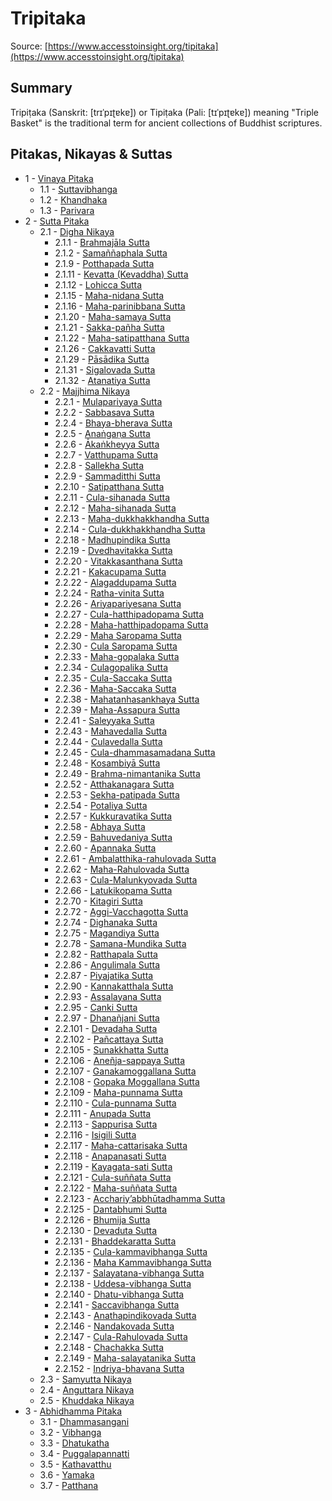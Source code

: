 # Tripitaka
Source: [https://www.accesstoinsight.org/tipitaka](https://www.accesstoinsight.org/tipitaka)
## Summary
Tripiṭaka (Sanskrit: [trɪˈpɪʈɐkɐ]) or Tipiṭaka (Pali: [tɪˈpɪʈɐkɐ]) meaning "Triple Basket" is the traditional term for ancient collections of Buddhist scriptures.
## Pitakas, Nikayas & Suttas
*  1 - [Vinaya Pitaka](./1-vinaya-pitaka)
    *  1.1 - [Suttavibhanga](./1-vinaya-pitaka/1.1-suttavibhanga)
    *  1.2 - [Khandhaka](./1-vinaya-pitaka/1.2-khandhaka)
    *  1.3 - [Parivara](./1-vinaya-pitaka/1.3-parivara)
*  2 - [Sutta Pitaka](./2-sutta-pitaka)
    *  2.1 - [Digha Nikaya](./2-sutta-pitaka/2.1-digha-nikaya)
        *  2.1.1 - [Brahmajāla Sutta](./2-sutta-pitaka/2.1-digha-nikaya/2.1.1-brahmaj-la-sutta.md)
        *  2.1.2 - [Samaññaphala Sutta](./2-sutta-pitaka/2.1-digha-nikaya/2.1.2-sama-aphala-sutta.md)
        *  2.1.9 - [Potthapada Sutta](./2-sutta-pitaka/2.1-digha-nikaya/2.1.9-potthapada-sutta.md)
        *  2.1.11 - [Kevatta (Kevaddha) Sutta](./2-sutta-pitaka/2.1-digha-nikaya/2.1.11-kevatta-kevaddha-sutta.md)
        *  2.1.12 - [Lohicca Sutta](./2-sutta-pitaka/2.1-digha-nikaya/2.1.12-lohicca-sutta.md)
        *  2.1.15 - [Maha-nidana Sutta](./2-sutta-pitaka/2.1-digha-nikaya/2.1.15-maha-nidana-sutta.md)
        *  2.1.16 - [Maha-parinibbana Sutta](./2-sutta-pitaka/2.1-digha-nikaya/2.1.16-maha-parinibbana-sutta.md)
        *  2.1.20 - [Maha-samaya Sutta](./2-sutta-pitaka/2.1-digha-nikaya/2.1.20-maha-samaya-sutta.md)
        *  2.1.21 - [Sakka-pañha Sutta](./2-sutta-pitaka/2.1-digha-nikaya/2.1.21-sakka-pa-ha-sutta.md)
        *  2.1.22 - [ Maha-satipatthana Sutta](./2-sutta-pitaka/2.1-digha-nikaya/2.1.22--maha-satipatthana-sutta.md)
        *  2.1.26 - [ Cakkavatti Sutta](./2-sutta-pitaka/2.1-digha-nikaya/2.1.26--cakkavatti-sutta.md)
        *  2.1.29 - [ Pāsādika Sutta](./2-sutta-pitaka/2.1-digha-nikaya/2.1.29--p-s-dika-sutta.md)
        *  2.1.31 - [Sigalovada Sutta](./2-sutta-pitaka/2.1-digha-nikaya/2.1.31-sigalovada-sutta.md)
        *  2.1.32 - [Atanatiya Sutta](./2-sutta-pitaka/2.1-digha-nikaya/2.1.32-atanatiya-sutta.md)
    *  2.2 - [Majjhima Nikaya](./2-sutta-pitaka/2.2-majjhima-nikaya)
        *  2.2.1 - [Mulapariyaya Sutta](./2-sutta-pitaka/2.2-majjhima-nikaya/2.2.1-mulapariyaya-sutta.md)
        *  2.2.2 - [Sabbasava Sutta](./2-sutta-pitaka/2.2-majjhima-nikaya/2.2.2-sabbasava-sutta.md)
        *  2.2.4 - [Bhaya-bherava Sutta](./2-sutta-pitaka/2.2-majjhima-nikaya/2.2.4-bhaya-bherava-sutta.md)
        *  2.2.5 - [Anaṅgaṇa Sutta](./2-sutta-pitaka/2.2-majjhima-nikaya/2.2.5-ana-ga-a-sutta.md)
        *  2.2.6 - [Ākaṅkheyya Sutta](./2-sutta-pitaka/2.2-majjhima-nikaya/2.2.6--ka-kheyya-sutta.md)
        *  2.2.7 - [Vatthupama Sutta](./2-sutta-pitaka/2.2-majjhima-nikaya/2.2.7-vatthupama-sutta.md)
        *  2.2.8 - [Sallekha Sutta](./2-sutta-pitaka/2.2-majjhima-nikaya/2.2.8-sallekha-sutta.md)
        *  2.2.9 - [Sammaditthi Sutta](./2-sutta-pitaka/2.2-majjhima-nikaya/2.2.9-sammaditthi-sutta.md)
        *  2.2.10 - [Satipatthana Sutta](./2-sutta-pitaka/2.2-majjhima-nikaya/2.2.10-satipatthana-sutta.md)
        *  2.2.11 - [Cula-sihanada Sutta](./2-sutta-pitaka/2.2-majjhima-nikaya/2.2.11-cula-sihanada-sutta.md)
        *  2.2.12 - [Maha-sihanada Sutta](./2-sutta-pitaka/2.2-majjhima-nikaya/2.2.12-maha-sihanada-sutta.md)
        *  2.2.13 - [Maha-dukkhakkhandha Sutta](./2-sutta-pitaka/2.2-majjhima-nikaya/2.2.13-maha-dukkhakkhandha-sutta.md)
        *  2.2.14 - [Cula-dukkhakkhandha Sutta](./2-sutta-pitaka/2.2-majjhima-nikaya/2.2.14-cula-dukkhakkhandha-sutta.md)
        *  2.2.18 - [Madhupindika Sutta](./2-sutta-pitaka/2.2-majjhima-nikaya/2.2.18-madhupindika-sutta.md)
        *  2.2.19 - [Dvedhavitakka Sutta](./2-sutta-pitaka/2.2-majjhima-nikaya/2.2.19-dvedhavitakka-sutta.md)
        *  2.2.20 - [Vitakkasanthana Sutta](./2-sutta-pitaka/2.2-majjhima-nikaya/2.2.20-vitakkasanthana-sutta.md)
        *  2.2.21 - [Kakacupama Sutta](./2-sutta-pitaka/2.2-majjhima-nikaya/2.2.21-kakacupama-sutta.md)
        *  2.2.22 - [Alagaddupama Sutta](./2-sutta-pitaka/2.2-majjhima-nikaya/2.2.22-alagaddupama-sutta.md)
        *  2.2.24 - [Ratha-vinita Sutta](./2-sutta-pitaka/2.2-majjhima-nikaya/2.2.24-ratha-vinita-sutta.md)
        *  2.2.26 - [Ariyapariyesana Sutta](./2-sutta-pitaka/2.2-majjhima-nikaya/2.2.26-ariyapariyesana-sutta.md)
        *  2.2.27 - [Cula-hatthipadopama Sutta](./2-sutta-pitaka/2.2-majjhima-nikaya/2.2.27-cula-hatthipadopama-sutta.md)
        *  2.2.28 - [Maha-hatthipadopama Sutta](./2-sutta-pitaka/2.2-majjhima-nikaya/2.2.28-maha-hatthipadopama-sutta.md)
        *  2.2.29 - [Maha Saropama Sutta](./2-sutta-pitaka/2.2-majjhima-nikaya/2.2.29-maha-saropama-sutta.md)
        *  2.2.30 - [Cula Saropama Sutta](./2-sutta-pitaka/2.2-majjhima-nikaya/2.2.30-cula-saropama-sutta.md)
        *  2.2.33 - [Maha-gopalaka Sutta](./2-sutta-pitaka/2.2-majjhima-nikaya/2.2.33-maha-gopalaka-sutta.md)
        *  2.2.34 - [Culagopalika Sutta](./2-sutta-pitaka/2.2-majjhima-nikaya/2.2.34-culagopalika-sutta.md)
        *  2.2.35 - [Cula-Saccaka Sutta](./2-sutta-pitaka/2.2-majjhima-nikaya/2.2.35-cula-saccaka-sutta.md)
        *  2.2.36 - [Maha-Saccaka Sutta](./2-sutta-pitaka/2.2-majjhima-nikaya/2.2.36-maha-saccaka-sutta.md)
        *  2.2.38 - [Mahatanhasankhaya Sutta](./2-sutta-pitaka/2.2-majjhima-nikaya/2.2.38-mahatanhasankhaya-sutta.md)
        *  2.2.39 - [Maha-Assapura Sutta](./2-sutta-pitaka/2.2-majjhima-nikaya/2.2.39-maha-assapura-sutta.md)
        *  2.2.41 - [Saleyyaka Sutta](./2-sutta-pitaka/2.2-majjhima-nikaya/2.2.41-saleyyaka-sutta.md)
        *  2.2.43 - [Mahavedalla Sutta](./2-sutta-pitaka/2.2-majjhima-nikaya/2.2.43-mahavedalla-sutta.md)
        *  2.2.44 - [Culavedalla Sutta](./2-sutta-pitaka/2.2-majjhima-nikaya/2.2.44-culavedalla-sutta.md)
        *  2.2.45 - [Cula-dhammasamadana Sutta](./2-sutta-pitaka/2.2-majjhima-nikaya/2.2.45-cula-dhammasamadana-sutta.md)
        *  2.2.48 - [Kosambiyā Sutta](./2-sutta-pitaka/2.2-majjhima-nikaya/2.2.48-kosambiy-sutta.md)
        *  2.2.49 - [Brahma-nimantanika Sutta](./2-sutta-pitaka/2.2-majjhima-nikaya/2.2.49-brahma-nimantanika-sutta.md)
        *  2.2.52 - [Atthakanagara Sutta](./2-sutta-pitaka/2.2-majjhima-nikaya/2.2.52-atthakanagara-sutta.md)
        *  2.2.53 - [Sekha-patipada Sutta](./2-sutta-pitaka/2.2-majjhima-nikaya/2.2.53-sekha-patipada-sutta.md)
        *  2.2.54 - [Potaliya Sutta](./2-sutta-pitaka/2.2-majjhima-nikaya/2.2.54-potaliya-sutta.md)
        *  2.2.57 - [Kukkuravatika Sutta](./2-sutta-pitaka/2.2-majjhima-nikaya/2.2.57-kukkuravatika-sutta.md)
        *  2.2.58 - [Abhaya Sutta](./2-sutta-pitaka/2.2-majjhima-nikaya/2.2.58-abhaya-sutta.md)
        *  2.2.59 - [Bahuvedaniya Sutta](./2-sutta-pitaka/2.2-majjhima-nikaya/2.2.59-bahuvedaniya-sutta.md)
        *  2.2.60 - [Apannaka  Sutta](./2-sutta-pitaka/2.2-majjhima-nikaya/2.2.60-apannaka-sutta.md)
        *  2.2.61 - [Ambalatthika-rahulovada Sutta](./2-sutta-pitaka/2.2-majjhima-nikaya/2.2.61-ambalatthika-rahulovada-sutta.md)
        *  2.2.62 - [Maha-Rahulovada Sutta](./2-sutta-pitaka/2.2-majjhima-nikaya/2.2.62-maha-rahulovada-sutta.md)
        *  2.2.63 - [Cula-Malunkyovada Sutta](./2-sutta-pitaka/2.2-majjhima-nikaya/2.2.63-cula-malunkyovada-sutta.md)
        *  2.2.66 - [Latukikopama Sutta](./2-sutta-pitaka/2.2-majjhima-nikaya/2.2.66-latukikopama-sutta.md)
        *  2.2.70 - [Kitagiri Sutta](./2-sutta-pitaka/2.2-majjhima-nikaya/2.2.70-kitagiri-sutta.md)
        *  2.2.72 - [Aggi-Vacchagotta Sutta](./2-sutta-pitaka/2.2-majjhima-nikaya/2.2.72-aggi-vacchagotta-sutta.md)
        *  2.2.74 - [Dighanaka Sutta](./2-sutta-pitaka/2.2-majjhima-nikaya/2.2.74-dighanaka-sutta.md)
        *  2.2.75 - [Magandiya Sutta](./2-sutta-pitaka/2.2-majjhima-nikaya/2.2.75-magandiya-sutta.md)
        *  2.2.78 - [Samana-Mundika Sutta](./2-sutta-pitaka/2.2-majjhima-nikaya/2.2.78-samana-mundika-sutta.md)
        *  2.2.82 - [Ratthapala Sutta](./2-sutta-pitaka/2.2-majjhima-nikaya/2.2.82-ratthapala-sutta.md)
        *  2.2.86 - [Angulimala Sutta](./2-sutta-pitaka/2.2-majjhima-nikaya/2.2.86-angulimala-sutta.md)
        *  2.2.87 - [Piyajatika Sutta](./2-sutta-pitaka/2.2-majjhima-nikaya/2.2.87-piyajatika-sutta.md)
        *  2.2.90 - [Kannakatthala Sutta](./2-sutta-pitaka/2.2-majjhima-nikaya/2.2.90-kannakatthala-sutta.md)
        *  2.2.93 - [Assalayana Sutta](./2-sutta-pitaka/2.2-majjhima-nikaya/2.2.93-assalayana-sutta.md)
        *  2.2.95 - [Canki Sutta](./2-sutta-pitaka/2.2-majjhima-nikaya/2.2.95-canki-sutta.md)
        *  2.2.97 - [Dhanañjani Sutta](./2-sutta-pitaka/2.2-majjhima-nikaya/2.2.97-dhana-jani-sutta.md)
        *  2.2.101 - [Devadaha Sutta](./2-sutta-pitaka/2.2-majjhima-nikaya/2.2.101-devadaha-sutta.md)
        *  2.2.102 - [Pañcattaya Sutta](./2-sutta-pitaka/2.2-majjhima-nikaya/2.2.102-pa-cattaya-sutta.md)
        *  2.2.105 - [Sunakkhatta Sutta](./2-sutta-pitaka/2.2-majjhima-nikaya/2.2.105-sunakkhatta-sutta.md)
        *  2.2.106 - [Aneñja-sappaya Sutta](./2-sutta-pitaka/2.2-majjhima-nikaya/2.2.106-ane-ja-sappaya-sutta.md)
        *  2.2.107 - [Ganakamoggallana Sutta](./2-sutta-pitaka/2.2-majjhima-nikaya/2.2.107-ganakamoggallana-sutta.md)
        *  2.2.108 - [Gopaka Moggallana Sutta](./2-sutta-pitaka/2.2-majjhima-nikaya/2.2.108-gopaka-moggallana-sutta.md)
        *  2.2.109 - [Maha-punnama Sutta](./2-sutta-pitaka/2.2-majjhima-nikaya/2.2.109-maha-punnama-sutta.md)
        *  2.2.110 - [Cula-punnama Sutta](./2-sutta-pitaka/2.2-majjhima-nikaya/2.2.110-cula-punnama-sutta.md)
        *  2.2.111 - [Anupada Sutta](./2-sutta-pitaka/2.2-majjhima-nikaya/2.2.111-anupada-sutta.md)
        *  2.2.113 - [Sappurisa Sutta](./2-sutta-pitaka/2.2-majjhima-nikaya/2.2.113-sappurisa-sutta.md)
        *  2.2.116 - [Isigili Sutta](./2-sutta-pitaka/2.2-majjhima-nikaya/2.2.116-isigili-sutta.md)
        *  2.2.117 - [Maha-cattarisaka Sutta](./2-sutta-pitaka/2.2-majjhima-nikaya/2.2.117-maha-cattarisaka-sutta.md)
        *  2.2.118 - [Anapanasati Sutta](./2-sutta-pitaka/2.2-majjhima-nikaya/2.2.118-anapanasati-sutta.md)
        *  2.2.119 - [Kayagata-sati Sutta](./2-sutta-pitaka/2.2-majjhima-nikaya/2.2.119-kayagata-sati-sutta.md)
        *  2.2.121 - [Cula-suññata Sutta](./2-sutta-pitaka/2.2-majjhima-nikaya/2.2.121-cula-su-ata-sutta.md)
        *  2.2.122 - [Maha-suññata Sutta](./2-sutta-pitaka/2.2-majjhima-nikaya/2.2.122-maha-su-ata-sutta.md)
        *  2.2.123 - [Acchariy’abbhūtadhamma Sutta](./2-sutta-pitaka/2.2-majjhima-nikaya/2.2.123-acchariy-abbh-tadhamma-sutta.md)
        *  2.2.125 - [Dantabhumi Sutta](./2-sutta-pitaka/2.2-majjhima-nikaya/2.2.125-dantabhumi-sutta.md)
        *  2.2.126 - [Bhumija Sutta](./2-sutta-pitaka/2.2-majjhima-nikaya/2.2.126-bhumija-sutta.md)
        *  2.2.130 - [Devaduta Sutta](./2-sutta-pitaka/2.2-majjhima-nikaya/2.2.130-devaduta-sutta.md)
        *  2.2.131 - [Bhaddekaratta Sutta](./2-sutta-pitaka/2.2-majjhima-nikaya/2.2.131-bhaddekaratta-sutta.md)
        *  2.2.135 - [Cula-kammavibhanga Sutta](./2-sutta-pitaka/2.2-majjhima-nikaya/2.2.135-cula-kammavibhanga-sutta.md)
        *  2.2.136 - [Maha Kammavibhanga Sutta](./2-sutta-pitaka/2.2-majjhima-nikaya/2.2.136-maha-kammavibhanga-sutta.md)
        *  2.2.137 - [Salayatana-vibhanga Sutta](./2-sutta-pitaka/2.2-majjhima-nikaya/2.2.137-salayatana-vibhanga-sutta.md)
        *  2.2.138 - [Uddesa-vibhanga Sutta](./2-sutta-pitaka/2.2-majjhima-nikaya/2.2.138-uddesa-vibhanga-sutta.md)
        *  2.2.140 - [Dhatu-vibhanga Sutta](./2-sutta-pitaka/2.2-majjhima-nikaya/2.2.140-dhatu-vibhanga-sutta.md)
        *  2.2.141 - [Saccavibhanga Sutta](./2-sutta-pitaka/2.2-majjhima-nikaya/2.2.141-saccavibhanga-sutta.md)
        *  2.2.143 - [Anathapindikovada Sutta](./2-sutta-pitaka/2.2-majjhima-nikaya/2.2.143-anathapindikovada-sutta.md)
        *  2.2.146 - [Nandakovada Sutta](./2-sutta-pitaka/2.2-majjhima-nikaya/2.2.146-nandakovada-sutta.md)
        *  2.2.147 - [Cula-Rahulovada Sutta](./2-sutta-pitaka/2.2-majjhima-nikaya/2.2.147-cula-rahulovada-sutta.md)
        *  2.2.148 - [Chachakka Sutta](./2-sutta-pitaka/2.2-majjhima-nikaya/2.2.148-chachakka-sutta.md)
        *  2.2.149 - [Maha-salayatanika Sutta](./2-sutta-pitaka/2.2-majjhima-nikaya/2.2.149-maha-salayatanika-sutta.md)
        *  2.2.152 - [Indriya-bhavana Sutta](./2-sutta-pitaka/2.2-majjhima-nikaya/2.2.152-indriya-bhavana-sutta.md)
    *  2.3 - [Samyutta Nikaya](./2-sutta-pitaka/2.3-samyutta-nikaya)
    *  2.4 - [Anguttara Nikaya](./2-sutta-pitaka/2.4-anguttara-nikaya)
    *  2.5 - [Khuddaka Nikaya](./2-sutta-pitaka/2.5-khuddaka-nikaya)
*  3 - [Abhidhamma Pitaka](./3-abhidhamma-pitaka)
    *  3.1 - [Dhammasangani](./3-abhidhamma-pitaka/3.1-dhammasangani)
    *  3.2 - [Vibhanga](./3-abhidhamma-pitaka/3.2-vibhanga)
    *  3.3 - [Dhatukatha](./3-abhidhamma-pitaka/3.3-dhatukatha)
    *  3.4 - [Puggalapannatti](./3-abhidhamma-pitaka/3.4-puggalapannatti)
    *  3.5 - [Kathavatthu](./3-abhidhamma-pitaka/3.5-kathavatthu)
    *  3.6 - [Yamaka](./3-abhidhamma-pitaka/3.6-yamaka)
    *  3.7 - [Patthana](./3-abhidhamma-pitaka/3.7-patthana)